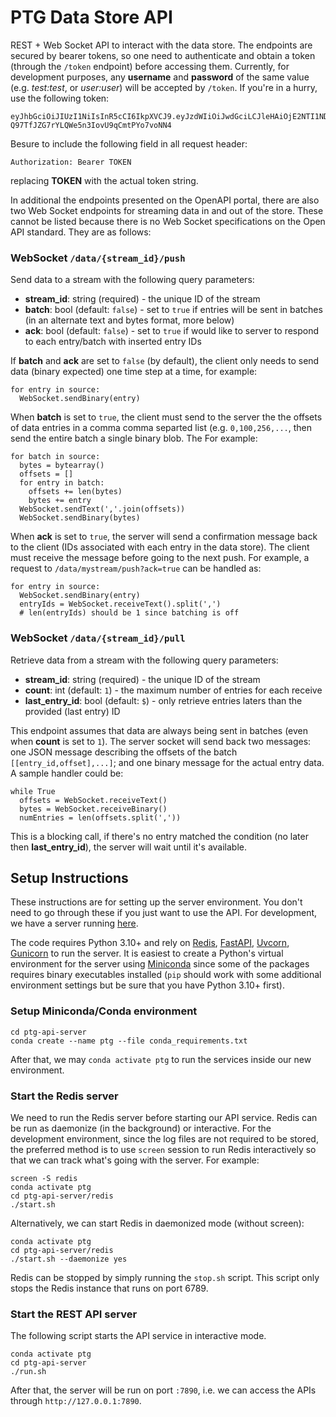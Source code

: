 # PTG Data Store API

REST + Web Socket API to interact with the data store. The endpoints are secured by bearer tokens, so one need to authenticate and obtain a token (through the `/token` endpoint) before accessing them. Currently, for development purposes, any **username** and **password** of the same value (e.g. *test:test*, or *user:user*) will be accepted by `/token`. If you're in a hurry, use the following token:

```
eyJhbGciOiJIUzI1NiIsInR5cCI6IkpXVCJ9.eyJzdWIiOiJwdGciLCJleHAiOjE2NTI1NDU3MTl9.8S6dal-Q97TfJZG7rYLQWe5n3IovU9qCmtPYo7voNN4
```

Besure to include the following field in all request header:
```
Authorization: Bearer TOKEN
```
replacing **TOKEN** with the actual token string.

In additional the endpoints presented on the OpenAPI portal, there are also two Web Socket endpoints for streaming data in and out of the store. These cannot be listed because there is no Web Socket specifications on the Open API standard. They are as follows:

### **WebSocket** **`/data/{stream_id}/push`**
Send data to a stream with the following query parameters:
* **stream_id**: string (required) - the unique ID of the stream
* **batch**: bool (default: `false`) - set to `true` if entries will be sent in batches (in an alternate text and bytes format, more below)
* **ack**: bool (default: `false`) - set to `true` if would like to server to respond to each entry/batch with inserted entry IDs

If **batch** and **ack** are set to `false` (by default), the client only needs to send data (binary expected) one time step at a time, for example:
```
for entry in source:
  WebSocket.sendBinary(entry)
```

When **batch** is set to `true`, the client must send to the server the the offsets of data entries in a comma comma separted list (e.g. `0,100,256,...`, then send the entire batch a single binary blob. The For example:
```
for batch in source:
  bytes = bytearray()
  offsets = []
  for entry in batch:
    offsets += len(bytes)
    bytes += entry
  WebSocket.sendText(','.join(offsets))
  WebSocket.sendBinary(bytes)
```

When **ack** is set to `true`, the server will send a confirmation message back to the client (IDs associated with each entry in the data store). The client must receive the message before going to the next push. For example, a request to `/data/mystream/push?ack=true` can be handled as:
```
for entry in source:
  WebSocket.sendBinary(entry)
  entryIds = WebSocket.receiveText().split(',')
  # len(entryIds) should be 1 since batching is off
```

### **WebSocket** **`/data/{stream_id}/pull`**
Retrieve data from a stream with the following query parameters:
* **stream_id**: string (required) - the unique ID of the stream
* **count**: int (default: `1`) - the maximum number of entries for each receive
* **last_entry_id**: bool (default: `$`) - only retrieve entries laters than the provided (last entry) ID

This endpoint assumes that data are always being sent in batches (even when **count** is set to `1`). The server socket will send back two messages: one JSON message describing the offsets of the batch `[[entry_id,offset],...]`; and one binary message for the actual entry data. A sample handler could be:
```
while True
  offsets = WebSocket.receiveText()
  bytes = WebSocket.receiveBinary()
  numEntries = len(offsets.split(','))
```

This is a blocking call, if there's no entry matched the condition (no later then **last_entry_id**), the server will wait until it's available.

## Setup Instructions

These instructions are for setting up the server environment. You don't need to go through these if you just want to use the API. For development, we have a server running [here](https://eng-nrf233-01.engineering.nyu.edu/docs).

The code requires Python 3.10+ and rely on [Redis](https://redis.io/), [FastAPI](https://fastapi.tiangolo.com/), [Uvcorn](https://www.uvicorn.org/), [Gunicorn](https://gunicorn.org/) to run the server. It is easiest to create a Python's virtual environment for the server using [Miniconda](https://docs.conda.io/en/latest/miniconda.html) since some of the packages requires binary executables installed (`pip` should work with some additional environment settings but be sure that you have Python 3.10+ first).

### Setup Miniconda/Conda environment
```
cd ptg-api-server
conda create --name ptg --file conda_requirements.txt
```

After that, we may `conda activate ptg` to run the services inside our new environment.

### Start the Redis server
We need to run the Redis server before starting our API service. Redis can be run as daemonize (in the background) or interactive. For the development environment, since the log files are not required to be stored, the preferred method is to use `screen` session to run Redis interactively so that we can track what's going with the server. For example:
```
screen -S redis
conda activate ptg
cd ptg-api-server/redis
./start.sh
```

Alternatively, we can start Redis in daemonized mode (without screen):
```
conda activate ptg
cd ptg-api-server/redis
./start.sh --daemonize yes
```

Redis can be stopped by simply running the `stop.sh` script. This script only stops the Redis instance that runs on port 6789.

### Start the REST API server
The following script starts the API service in interactive mode. 
```
conda activate ptg
cd ptg-api-server
./run.sh
```
After that, the server will be run on port `:7890`, i.e. we can access the APIs through `http://127.0.0.1:7890`.
